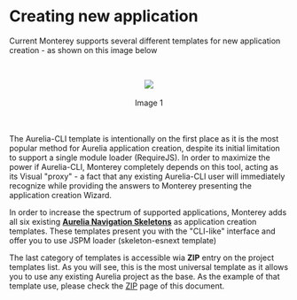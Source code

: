 # Creating new application

Current Monterey supports several different templates for new application creation - as shown on this image below

<br>
<p align=center>
  <img src="https://cloud.githubusercontent.com/assets/2712405/18060529/b6dfddc6-6dec-11e6-9058-68548acd89f0.png"></img>
 <br><br>
Image 1
</p>
<br><br>
The Aurelia-CLI template is intentionally on the first place as it is the most popular method for Aurelia application creation, despite its initial limitation to support a single module loader (RequireJS). In order to maximize the power if Aurelia-CLI, Monterey completely depends on this tool, acting as its Visual "proxy" - a fact that any existing Aurelia-CLI user will immediately recognize while providing the answers to Monterey presenting the application creation Wizard.

In order to increase the spectrum of supported applications, Monterey adds all six existing **[Aurelia Navigation Skeletons](https://github.com/aurelia/skeleton-navigation)** as application creation templates. These templates present you with the "CLI-like" interface and offer you to use JSPM loader (skeleton-esnext template)

The last category of templates is accessible wia **ZIP** entry on the project templates list. As you will see, this is the most universal template as it allows you to use any existing Aurelia project as the base. As the example of that template use, please check the [ZIP](./creating_new_application/ZIP.html) page of this document.




